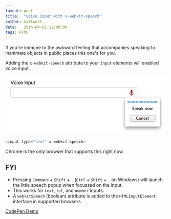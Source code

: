```yaml
---
layout: post
title:  "Voice Input with x-webkit-speech"
author: mattwest
date:   2014-04-02 12:00:00
tags: HTML
---
```


If you're immune to the awkward feeling that accompanies speaking to inanimate objects in public places this one's for you.

Adding the `x-webkit-speech` attribute to your `input` elements will enabled voice input.

![Voice Input Demo](/img/voice-input-demo.png)

```js
<input type="text" x-webkit-speech>
```

Chrome is the only browser that supports this right now.

## FYI

* Pressing `Command` + `Shift` + `.` (`Ctrl` + `Shift` + `.` on Windows) will launch the little speech popup when focussed on the input.
* This works for `text`, `tel`, and `number` inputs.
* A `webkitSpeech` (boolean) attribute is added to the `HTMLInputElement` interface in supported browsers.

[CodePen Demo](http://codepen.io/matt-west/pen/wbpqu)
